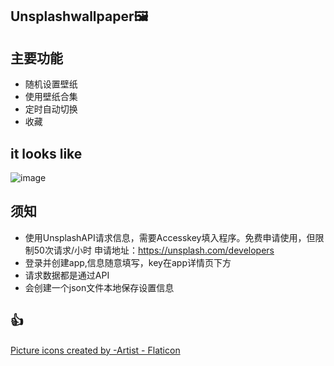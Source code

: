 ## Unsplashwallpaper🖼️

## 主要功能

- 随机设置壁纸
- 使用壁纸合集
- 定时自动切换
- 收藏
  
 ## it looks like
![image](https://github.com/user-attachments/assets/78fc5dc2-5c06-4213-914a-d282b8277755)



## 须知

- 使用UnsplashAPI请求信息，需要Accesskey填入程序。免费申请使用，但限制50次请求/小时 申请地址：https://unsplash.com/developers
- 登录并创建app,信息随意填写，key在app详情页下方
- 请求数据都是通过API
- 会创建一个json文件本地保存设置信息

## 👍
<a href="https://www.flaticon.com/free-icons/picture" title="picture icons">Picture icons created by -Artist - Flaticon</a>
